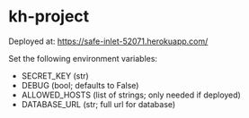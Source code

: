 # kh-project

Deployed at: https://safe-inlet-52071.herokuapp.com/

Set the following environment variables:

- SECRET_KEY (str)
- DEBUG (bool; defaults to False)
- ALLOWED_HOSTS (list of strings; only needed if deployed)
- DATABASE_URL (str; full url for database)
